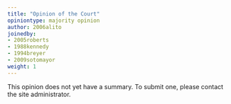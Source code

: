 ```yaml
---
title: "Opinion of the Court"
opiniontype: majority opinion
author: 2006alito
joinedby:
- 2005roberts
- 1988kennedy
- 1994breyer
- 2009sotomayor
weight: 1
---
```

This opinion does not yet have a summary. To submit one, please contact the site administrator.